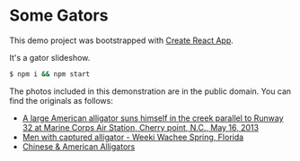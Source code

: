 # Some Gators

This demo project was bootstrapped with [Create React App](https://github.com/facebookincubator/create-react-app).

It's a gator slideshow.

```bash
$ npm i && npm start
```

The photos included in this demonstration are in the public domain. You can find the originals as follows:

- [A large American alligator suns himself in the creek parallel to Runway 32 at Marine Corps Air Station, Cherry point, N.C., May 16, 2013](https://commons.wikimedia.org/wiki/File:A_large_American_alligator_suns_himself_in_the_creek_parallel_to_Runway_32_at_Marine_Corps_Air_Station,_Cherry_point,_N.C.,_May_16,_2013_130516-M-XX999-001.jpg)
- [Men with captured alligator - Weeki Wachee Spring, Florida](https://www.floridamemory.com/items/show/67222)
- [Chinese & American Alligators](https://commons.wikimedia.org/wiki/File:Chinese%2Bamerican_alligators.png)
